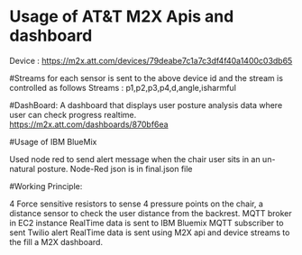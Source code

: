 # Usage of AT&T M2X Apis and dashboard

Device : https://m2x.att.com/devices/79deabe7c1a7c3df4f40a1400c03db65

#Streams for each sensor is sent to the above device id and the stream is controlled as follows
Streams : p1,p2,p3,p4,d,angle,isharmful

#DashBoard: A dashboard that displays user posture analysis data where user can check progress realtime.
https://m2x.att.com/dashboards/870bf6ea


#Usage of IBM BlueMix

Used node red to send alert message when the chair user sits in an un-natural posture.
Node-Red json is in final.json file


#Working Principle:

4 Force sensitive resistors to sense 4 pressure points on the chair, a distance sensor to check the user distance from the
backrest. 
MQTT broker in EC2 instance
RealTime data is sent to IBM Bluemix MQTT subscriber to sent Twilio alert
RealTime data is sent using M2X api and device streams to the fill a M2X dashboard.
